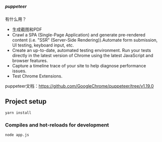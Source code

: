 ##### puppeteer

有什么用？
* 生成截图和PDF
* Crawl a SPA (Single-Page Application) and generate pre-rendered content (i.e. "SSR" (Server-Side Rendering)).Automate form submission, UI testing, keyboard input, etc.
* Create an up-to-date, automated testing environment. Run your tests directly in the latest version of Chrome using the latest JavaScript and browser features.
* Capture a timeline trace of your site to help diagnose performance issues.
* Test Chrome Extensions.

puppeteer文档：https://github.com/GoogleChrome/puppeteer/tree/v1.19.0


## Project setup
```
yarn install
```

### Compiles and hot-reloads for development
```
node app.js
```

